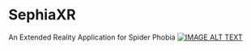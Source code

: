 # SephiaXR
An Extended Reality Application for Spider Phobia
[![IMAGE ALT TEXT](http://img.youtube.com/vi/YOUTUBE_VIDEO_ID_HERE/0.jpg)](https://www.youtube.com/shorts/lwc3lyrKDFA "Video Title")
